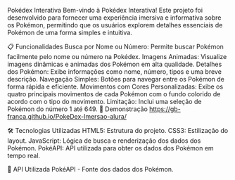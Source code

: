 Pokédex Interativa
Bem-vindo à Pokédex Interativa! Este projeto foi desenvolvido para fornecer uma experiência imersiva e informativa sobre os Pokémon, permitindo que os usuários explorem detalhes essenciais de Pokémon de uma forma simples e intuitiva.

📋 Funcionalidades
Busca por Nome ou Número: Permite buscar Pokémon facilmente pelo nome ou número na Pokédex.
Imagens Animadas: Visualize imagens dinâmicas e animadas dos Pokémon em alta qualidade.
Detalhes dos Pokémon: Exibe informações como nome, número, tipos e uma breve descrição.
Navegação Simples: Botões para navegar entre os Pokémon de forma rápida e eficiente.
Movimentos com Cores Personalizadas: Exibe os quatro principais movimentos de cada Pokémon com o fundo colorido de acordo com o tipo do movimento.
Limitação: Inclui uma seleção de Pokémon do número 1 até 649.
🚀 Demonstração
 https://gb-franca.github.io/PokeDex-Imersao-alura/

🛠️ Tecnologias Utilizadas
HTML5: Estrutura do projeto.
CSS3: Estilização do layout.
JavaScript: Lógica de busca e renderização dos dados dos Pokémon.
PokéAPI: API utilizada para obter os dados dos Pokémon em tempo real.

🔗 API Utilizada
PokéAPI - Fonte dos dados dos Pokémon.


 

